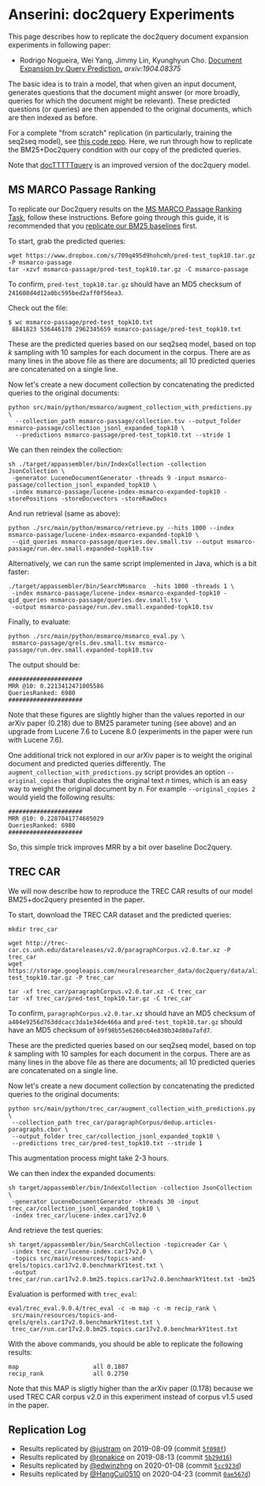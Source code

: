 # Anserini: doc2query Experiments

This page describes how to replicate the doc2query document expansion experiments in following paper:

+ Rodrigo Nogueira, Wei Yang, Jimmy Lin, Kyunghyun Cho. [Document Expansion by Query Prediction.](https://arxiv.org/abs/1904.08375) _arxiv:1904.08375_

The basic idea is to train a model, that when given an input document, generates questions that the document might answer (or more broadly, queries for which the document might be relevant).
These predicted questions (or queries) are then appended to the original documents, which are then indexed as before.

For a complete "from scratch" replication (in particularly, training the seq2seq model), see [this code repo](https://github.com/nyu-dl/dl4ir-doc2query).
Here, we run through how to replicate the BM25+Doc2query condition with our copy of the predicted queries.

Note that [docTTTTTquery](experiments-docTTTTTquery.md) is an improved version of the doc2query model.

## MS MARCO Passage Ranking

To replicate our Doc2query results on the [MS MARCO Passage Ranking Task](https://github.com/microsoft/MSMARCO-Passage-Ranking), follow these instructions.
Before going through this guide, it is recommended that you [replicate our BM25 baselines](experiments-msmarco-passage.md) first.

To start, grab the predicted queries:

```
wget https://www.dropbox.com/s/709q495d9hohcmh/pred-test_topk10.tar.gz -P msmarco-passage
tar -xzvf msmarco-passage/pred-test_topk10.tar.gz -C msmarco-passage
```

To confirm, `pred-test_topk10.tar.gz` should have an MD5 checksum of `241608d4d12a0bc595bed2aff0f56ea3`.

Check out the file:

```
$ wc msmarco-passage/pred-test_topk10.txt
 8841823 536446170 2962345659 msmarco-passage/pred-test_topk10.txt
```

These are the predicted queries based on our seq2seq model, based on top _k_ sampling with 10 samples for each document in the corpus.
There are as many lines in the above file as there are documents; all 10 predicted queries are concatenated on a single line.

Now let's create a new document collection by concatenating the predicted queries to the original documents:

```
python src/main/python/msmarco/augment_collection_with_predictions.py \
  --collection_path msmarco-passage/collection.tsv --output_folder msmarco-passage/collection_jsonl_expanded_topk10 \
  --predictions msmarco-passage/pred-test_topk10.txt --stride 1
```

We can then reindex the collection:

```
sh ./target/appassembler/bin/IndexCollection -collection JsonCollection \
 -generator LuceneDocumentGenerator -threads 9 -input msmarco-passage/collection_jsonl_expanded_topk10 \
 -index msmarco-passage/lucene-index-msmarco-expanded-topk10 -storePositions -storeDocvectors -storeRawDocs
```

And run retrieval (same as above):

```
python ./src/main/python/msmarco/retrieve.py --hits 1000 --index msmarco-passage/lucene-index-msmarco-expanded-topk10 \
 --qid_queries msmarco-passage/queries.dev.small.tsv --output msmarco-passage/run.dev.small.expanded-topk10.tsv
```

Alternatively, we can run the same script implemented in Java, which is a bit faster:

```
./target/appassembler/bin/SearchMsmarco  -hits 1000 -threads 1 \
 -index msmarco-passage/lucene-index-msmarco-expanded-topk10 -qid_queries msmarco-passage/queries.dev.small.tsv \
 -output msmarco-passage/run.dev.small.expanded-topk10.tsv
```

Finally, to evaluate:

```
python ./src/main/python/msmarco/msmarco_eval.py \
 msmarco-passage/qrels.dev.small.tsv msmarco-passage/run.dev.small.expanded-topk10.tsv
```

The output should be:

```
#####################
MRR @10: 0.2213412471005586
QueriesRanked: 6980
#####################
```

Note that these figures are slightly higher than the values reported in our arXiv paper (0.218) due to BM25 parameter tuning (see above) and an upgrade from Lucene 7.6 to Lucene 8.0 (experiments in the paper were run with Lucene 7.6).

One additional trick not explored in our arXiv paper is to weight the original document and predicted queries differently.
The `augment_collection_with_predictions.py` script provides an option `--original_copies` that duplicates the original text _n_ times, which is an easy way to weight the original document by _n_.
For example `--original_copies 2` would yield the following results:

```
#####################
MRR @10: 0.2287041774685029
QueriesRanked: 6980
#####################
```

So, this simple trick improves MRR by a bit over baseline Doc2query.

## TREC CAR

We will now describe how to reproduce the TREC CAR results of our model BM25+doc2query presented in the paper.

To start, download the TREC CAR dataset and the predicted queries:
```
mkdir trec_car

wget http://trec-car.cs.unh.edu/datareleases/v2.0/paragraphCorpus.v2.0.tar.xz -P trec_car
wget https://storage.googleapis.com/neuralresearcher_data/doc2query/data/aligned5/pred-test_topk10.tar.gz -P trec_car

tar -xf trec_car/paragraphCorpus.v2.0.tar.xz -C trec_car
tar -xf trec_car/pred-test_topk10.tar.gz -C trec_car
```

To confirm, `paragraphCorpus.v2.0.tar.xz` should have an MD5 checksum of `a404e9256d763ddcacc3da1e34de466a` and
 `pred-test_topk10.tar.gz` should have an MD5 checksum of `b9f98b55e6260c64e830b34d80a7afd7`.

These are the predicted queries based on our seq2seq model, based on top _k_ sampling with 10 samples for each document in the corpus.
There are as many lines in the above file as there are documents; all 10 predicted queries are concatenated on a single line.

Now let's create a new document collection by concatenating the predicted queries to the original documents:

```
python src/main/python/trec_car/augment_collection_with_predictions.py \
 --collection_path trec_car/paragraphCorpus/dedup.articles-paragraphs.cbor \
 --output_folder trec_car/collection_jsonl_expanded_topk10 \
 --predictions trec_car/pred-test_topk10.txt --stride 1
```

This augmentation process might take 2-3 hours.

We can then index the expanded documents:

```
sh target/appassembler/bin/IndexCollection -collection JsonCollection \
 -generator LuceneDocumentGenerator -threads 30 -input trec_car/collection_jsonl_expanded_topk10 \
 -index trec_car/lucene-index.car17v2.0
```

And retrieve the test queries:

```
sh target/appassembler/bin/SearchCollection -topicreader Car \
 -index trec_car/lucene-index.car17v2.0 \
 -topics src/main/resources/topics-and-qrels/topics.car17v2.0.benchmarkY1test.txt \
 -output trec_car/run.car17v2.0.bm25.topics.car17v2.0.benchmarkY1test.txt -bm25
```

Evaluation is performed with `trec_eval`:
```
eval/trec_eval.9.0.4/trec_eval -c -m map -c -m recip_rank \
 src/main/resources/topics-and-qrels/qrels.car17v2.0.benchmarkY1test.txt \
 trec_car/run.car17v2.0.bm25.topics.car17v2.0.benchmarkY1test.txt
```

With the above commands, you should be able to replicate the following results:
```
map                   	all	0.1807
recip_rank            	all	0.2750
```

Note that this MAP is sligtly higher than the arXiv paper (0.178) because we used
TREC CAR corpus v2.0 in this experiment instead of corpus v1.5 used in the paper.

## Replication Log

+ Results replicated by [@justram](https://github.com/justram) on 2019-08-09 (commit [`5f098f`](https://github.com/justram/Anserini/commit/5f098f23527611bca1224149bc2d155adce1e48))
+ Results replicated by [@ronakice](https://github.com/ronakice) on 2019-08-13 (commit [`5b29d16`](https://github.com/castorini/anserini/commit/5b29d1654abc5e8a014c2230da990ab2f91fb340))
+ Results replicated by [@edwinzhng](https://github.com/edwinzhng) on 2020-01-08 (commit [`5cc923d`](https://github.com/castorini/anserini/commit/5cc923d5c02777d8b25df32ff2e2a59be5badfdd))
+ Results replicated by [@HangCui0510](https://github.com/HangCui0510) on 2020-04-23 (commit [`0ae567d`](https://github.com/castorini/anserini/commit/0ae567df5c8a70ac211efd958c9ca1ff609ff782))
